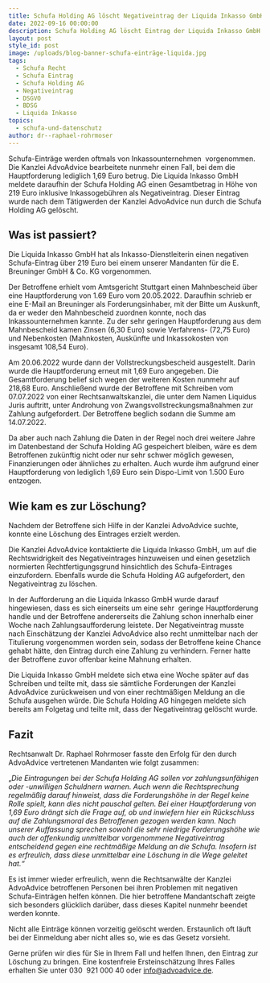 ```yaml
---
title: Schufa Holding AG löscht Negativeintrag der Liquida Inkasso GmbH
date: 2022-09-16 00:00:00
description: Schufa Holding AG löscht Eintrag der Liquida Inkasso GmbH über Miniforderung .
layout: post
style_id: post
image: /uploads/blog-banner-schufa-einträge-liquida.jpg
tags:
  - Schufa Recht
  - Schufa Eintrag
  - Schufa Holding AG
  - Negativeintrag
  - DSGVO
  - BDSG
  - Liquida Inkasso
topics:
  - schufa-und-datenschutz
author: dr--raphael-rohrmoser
---
```

Schufa-Einträge werden oftmals von Inkassounternehmen&nbsp; vorgenommen. Die Kanzlei AdvoAdvice bearbeitete nunmehr einen Fall, bei dem die Hauptforderung lediglich 1,69 Euro betrug. Die Liquida Inkasso GmbH meldete daraufhin der Schufa Holding AG einen Gesamtbetrag in Höhe von 219 Euro inklusive Inkassogebühren als Negativeintrag. Dieser Eintrag wurde nach dem Tätigwerden der Kanzlei AdvoAdvice nun durch die Schufa Holding AG gelöscht.&nbsp;

## **Was ist passiert?**

Die Liquida Inkasso GmbH hat als Inkasso-Dienstleiterin einen negativen Schufa-Eintrag über 219 Euro bei einem unserer Mandanten für die E. Breuninger GmbH & Co. KG vorgenommen.

Der Betroffene erhielt vom Amtsgericht Stuttgart einen Mahnbescheid über eine Hauptforderung von 1.69 Euro vom 20.05.2022. Daraufhin schrieb er eine E-Mail an Breuninger als Forderungsinhaber, mit der Bitte um Auskunft, da er weder den Mahnbescheid zuordnen konnte, noch das Inkassounternehmen kannte. Zu der sehr geringen Hauptforderung aus dem Mahnbescheid kamen Zinsen (6,30 Euro) sowie Verfahrens- (72,75 Euro) und Nebenkosten (Mahnkosten, Auskünfte und Inkassokosten von insgesamt 108,54 Euro).

Am 20.06.2022 wurde dann der Vollstreckungsbescheid ausgestellt. Darin wurde die Hauptforderung erneut mit 1,69 Euro angegeben. Die Gesamtforderung belief sich wegen der weiteren Kosten nunmehr auf 218,68 Euro. Anschlie&szlig;end wurde der Betroffene mit Schreiben vom 07.07.2022 von einer Rechtsanwaltskanzlei, die unter dem Namen Liquidus Juris auftritt, unter Androhung von Zwangsvollstreckungsma&szlig;nahmen zur Zahlung aufgefordert. Der Betroffene beglich sodann die Summe am 14.07.2022.

Da aber auch nach Zahlung die Daten in der Regel noch drei weitere Jahre im Datenbestand der Schufa Holding AG gespeichert bleiben, wäre es dem Betroffenen zukünftig nicht oder nur sehr schwer möglich gewesen, Finanzierungen oder ähnliches zu erhalten. Auch wurde ihm aufgrund einer Hauptforderung von lediglich 1,69 Euro sein Dispo-Limit von 1.500 Euro entzogen.

## **Wie kam es zur Löschung?**

Nachdem der Betroffene sich Hilfe in der Kanzlei AdvoAdvice suchte, konnte eine Löschung des Eintrages erzielt werden.

Die Kanzlei AdvoAdvice kontaktierte die Liquida Inkasso GmbH, um auf die Rechtswidrigkeit des Negativeintrages hinzuweisen und einen gesetzlich normierten Rechtfertigungsgrund hinsichtlich des Schufa-Eintrages einzufordern. Ebenfalls wurde die Schufa Holding AG aufgefordert, den Negativeintrag zu löschen.

In der Aufforderung an die Liquida Inkasso GmbH wurde darauf hingewiesen, dass es sich einerseits um eine sehr&nbsp; geringe Hauptforderung handle und der Betroffene andererseits die Zahlung schon innerhalb einer Woche nach Zahlungsaufforderung leistete. Der Negativeintrag musste nach Einschätzung der Kanzlei AdvoAdvice also recht unmittelbar nach der Titulierung vorgenommen worden sein, sodass der Betroffene keine Chance gehabt hätte, den Eintrag durch eine Zahlung zu verhindern. Ferner hatte der Betroffene zuvor offenbar keine Mahnung erhalten.

Die Liquida Inkasso GmbH meldete sich etwa eine Woche später auf das Schreiben und teilte mit, dass sie sämtliche Forderungen der Kanzlei AdvoAdvice zurückweisen und von einer rechtmä&szlig;igen Meldung an die Schufa ausgehen würde. Die Schufa Holding AG hingegen meldete sich bereits am Folgetag und teilte mit, dass der Negativeintrag gelöscht wurde.

## **Fazit**

Rechtsanwalt Dr. Raphael Rohrmoser fasste den Erfolg für den durch AdvoAdvice vertretenen Mandanten wie folgt zusammen:

„*Die Eintragungen bei der Schufa Holding AG sollen vor zahlungsunfähigen oder -unwilligen Schuldnern warnen. Auch wenn die Rechtsprechung regelmä&szlig;ig darauf hinweist, dass die Forderungshöhe in der Regel keine Rolle spielt, kann dies nicht pauschal gelten. Bei einer Hauptforderung von 1,69 Euro drängt sich die Frage auf, ob und inwiefern hier ein Rückschluss auf die Zahlungsmoral des Betroffenen gezogen werden kann. Nach unserer Auffassung sprechen sowohl die sehr niedrige Forderungshöhe wie auch der offenkundig unmittelbar vorgenommene Negativeintrag entscheidend gegen eine rechtmä&szlig;ige Meldung an die Schufa. Insofern ist es erfreulich, dass diese unmittelbar eine Löschung in die Wege geleitet hat.“*

Es ist immer wieder erfreulich, wenn die Rechtsanwälte der Kanzlei AdvoAdvice betroffenen Personen bei ihren Problemen mit negativen Schufa-Einträgen helfen können. Die hier betroffene Mandantschaft zeigte sich besonders glücklich darüber, dass dieses Kapitel nunmehr beendet werden konnte.

Nicht alle Einträge können vorzeitig gelöscht werden. Erstaunlich oft läuft bei der Einmeldung aber nicht alles so, wie es das Gesetz vorsieht.

Gerne prüfen wir dies für Sie in Ihrem Fall und helfen Ihnen, den Eintrag zur Löschung zu bringen. Eine kostenfreie Ersteinschätzung Ihres Falles erhalten Sie unter 030 &nbsp;921 000 40 oder info@advoadvice.de.